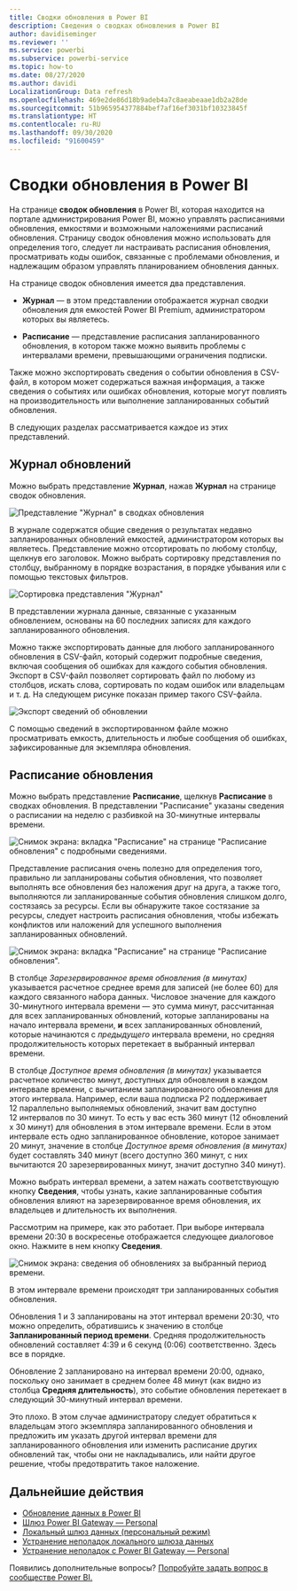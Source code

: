 ```yaml
---
title: Сводки обновления в Power BI
description: Сведения о сводках обновления в Power BI
author: davidiseminger
ms.reviewer: ''
ms.service: powerbi
ms.subservice: powerbi-service
ms.topic: how-to
ms.date: 08/27/2020
ms.author: davidi
LocalizationGroup: Data refresh
ms.openlocfilehash: 469e2de86d18b9adeb4a7c8aeabeaae1db2a28de
ms.sourcegitcommit: 51b965954377884bef7af16ef3031bf10323845f
ms.translationtype: HT
ms.contentlocale: ru-RU
ms.lasthandoff: 09/30/2020
ms.locfileid: "91600459"
---
```

# <a name="refresh-summaries-for-power-bi"></a>Сводки обновления в Power BI

На странице **сводок обновления** в Power BI, которая находится на портале администрирования Power BI, можно управлять расписаниями обновления, емкостями и возможными наложениями расписаний обновления. Страницу сводок обновления можно использовать для определения того, следует ли настраивать расписания обновления, просматривать коды ошибок, связанные с проблемами обновления, и надлежащим образом управлять планированием обновления данных. 

На странице сводок обновления имеется два представления.

* **Журнал** — в этом представлении отображается журнал сводки обновления для емкостей Power BI Premium, администратором которых вы являетесь.

* **Расписание** — представление расписания запланированного обновления, в котором также можно выявить проблемы с интервалами времени, превышающими ограничения подписки.

Также можно экспортировать сведения о событии обновления в CSV-файл, в котором может содержаться важная информация, а также сведения о событиях или ошибках обновления, которые могут повлиять на производительность или выполнение запланированных событий обновления.

В следующих разделах рассматривается каждое из этих представлений. 

## <a name="refresh-history"></a>Журнал обновлений

Можно выбрать представление **Журнал**, нажав **Журнал** на странице сводок обновления.

![Представление "Журнал" в сводках обновления](media/refresh-summaries/refresh-summaries-01a.jpg)

В журнале содержатся общие сведения о результатах недавно запланированных обновлений емкостей, администратором которых вы являетесь. Представление можно отсортировать по любому столбцу, щелкнув его заголовок. Можно выбрать сортировку представления по столбцу, выбранному в порядке возрастания, в порядке убывания или с помощью текстовых фильтров.

![Сортировка представления "Журнал"](media/refresh-summaries/refresh-summaries-01b.jpg)

В представлении журнала данные, связанные с указанным обновлением, основаны на 60 последних записях для каждого запланированного обновления.

Можно также экспортировать данные для любого запланированного обновления в CSV-файл, который содержит подробные сведения, включая сообщения об ошибках для каждого события обновления. Экспорт в CSV-файл позволяет сортировать файл по любому из столбцов, искать слова, сортировать по кодам ошибок или владельцам и т. д. На следующем рисунке показан пример такого CSV-файла. 

![Экспорт сведений об обновлении](media/refresh-summaries/refresh-summaries-05.jpg)

С помощью сведений в экспортированном файле можно просматривать емкость, длительность и любые сообщения об ошибках, зафиксированные для экземпляра обновления. 


## <a name="refresh-schedule"></a>Расписание обновления

Можно выбрать представление **Расписание**, щелкнув **Расписание** в сводках обновления. В представлении "Расписание" указаны сведения о расписании на неделю с разбивкой на 30-минутные интервалы времени. 

![Снимок экрана: вкладка "Расписание" на странице "Расписание обновления" с подробными сведениями.](media/refresh-summaries/refresh-summaries-02a.jpg)

Представление расписания очень полезно для определения того, правильно ли запланированы события обновления, что позволяет выполнять все обновления без наложения друг на друга, а также того, выполняются ли запланированные события обновления слишком долго, состязаясь за ресурсы. Если вы обнаружите такое состязание за ресурсы, следует настроить расписания обновления, чтобы избежать конфликтов или наложений для успешного выполнения запланированных обновлений. 

![Снимок экрана: вкладка "Расписание" на странице "Расписание обновления".](media/refresh-summaries/refresh-summaries-02.jpg)

В столбце *Зарезервированное время обновления (в минутах)* указывается расчетное среднее время для записей (не более 60) для каждого связанного набора данных. Числовое значение для каждого 30-минутного интервала времени — это сумма минут, рассчитанная для всех запланированных обновлений, которые запланированы на начало интервала времени, **и** всех запланированных обновлений, которые начинаются с *предыдущего* интервала времени, но средняя продолжительность которых перетекает в выбранный интервал времени.

В столбце *Доступное время обновления (в минутах)* указывается расчетное количество минут, доступных для обновления в каждом интервале времени, с вычитанием запланированного обновления для этого интервала. Например, если ваша подписка P2 поддерживает 12 параллельно выполняемых обновлений, значит вам доступно 12 интервалов по 30 минут. То есть у вас есть 360 минут (12 обновлений x 30 минут) для обновления в этом интервале времени. Если в этом интервале есть одно запланированное обновление, которое занимает 20 минут, значение в столбце *Доступное время обновления (в минутах)* будет составлять 340 минут (всего доступно 360 минут, с них вычитаются 20 зарезервированных минут, значит доступно 340 минут). 

Можно выбрать интервал времени, а затем нажать соответствующую кнопку **Сведения**, чтобы узнать, какие запланированные события обновления влияют на зарезервированное время обновления, их владельцев и длительность их выполнения.

Рассмотрим на примере, как это работает. При выборе интервала времени 20:30 в воскресенье отображается следующее диалоговое окно. Нажмите в нем кнопку **Сведения**.

![Снимок экрана: сведения об обновлениях за выбранный период времени.](media/refresh-summaries/refresh-summaries-04.jpg)

В этом интервале времени происходят три запланированных события обновления. 

Обновления 1 и 3 запланированы на этот интервал времени 20:30, что можно определить, обратившись к значению в столбце **Запланированный период времени**. Средняя продолжительность обновлений составляет 4:39 и 6 секунд (0:06) соответственно. Здесь все в порядке.

Обновление 2 запланировано на интервал времени 20:00, однако, поскольку оно занимает в среднем более 48 минут (как видно из столбца **Средняя длительность**), это событие обновления перетекает в следующий 30-минутный интервал времени. 

Это плохо. В этом случае администратору следует обратиться к владельцам этого экземпляра запланированного обновления и предложить им указать другой интервал времени для запланированного обновления или изменить расписание других обновлений так, чтобы они не накладывались, или найти другое решение, чтобы предотвратить такое наложение. 


## <a name="next-steps"></a>Дальнейшие действия

- [Обновление данных в Power BI](refresh-data.md)  
- [Шлюз Power BI Gateway — Personal](service-gateway-personal-mode.md)  
- [Локальный шлюз данных (персональный режим)](service-gateway-onprem.md)  
- [Устранение неполадок локального шлюза данных](service-gateway-onprem-tshoot.md)  
- [Устранение неполадок с Power BI Gateway — Personal](service-admin-troubleshooting-power-bi-personal-gateway.md)  

Появились дополнительные вопросы? [Попробуйте задать вопрос в сообществе Power BI.](https://community.powerbi.com/)